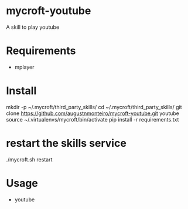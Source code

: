 # mycroft-youtube
A skill to play youtube

# Requirements 
* mplayer

# Install
mkdir -p ~/.mycroft/third_party_skills/
cd ~/.mycroft/third_party_skills/
git clone https://github.com/augustnmonteiro/mycroft-youtube.git youtube
source ~/.virtualenvs/mycroft/bin/activate
pip install -r requirements.txt
# restart the skills service
./mycroft.sh restart

# Usage
* youtube <search>
